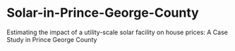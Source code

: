 # Solar-in-Prince-George-County
Estimating the impact of a utility-scale solar facility on house prices: A Case Study in Prince George County
